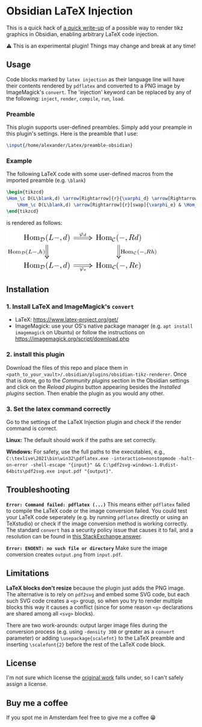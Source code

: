 # Obsidian LaTeX Injection

This is a quick hack of [a quick write-up](https://github.com/thequilo/obsidian-tikz-renderer) of a possible way to render tikz graphics in Obsidian, enabling arbitrary LaTeX code injection.

:warning: This is an experimental plugin! Things may change and break at any time!

## Usage

Code blocks marked by `latex injection` as their language line will have their contents rendered by `pdflatex` and converted to a PNG image by ImageMagick's `convert`. The 'injection' keyword can be replaced by any of the following: `inject`, `render`, `compile`, `run`, `load`.

### Preamble

This plugin supports user-defined preambles. Simply add your preample in this plugin's settings. Here is the preamble that I use:
```latex
\input{/home/alexander/Latex/preamble-obsidian}
```

### Example

The following LaTeX code with some user-defined macros from the imported preamble (e.g. `\blank`)
```latex
\begin{tikzcd}
\Hom_\c D(L\blank,d) \arrow[Rightarrow]{r}{\varphi_d} \arrow[Rightarrow]{d}[swap]{\Hom_\c D(L\blank,h)} & \Hom_\c C(\blank,Rd) \arrow[Rightarrow]{d}{\Hom_\c C(\blank,Rh)}\\
    \Hom_\c D(L\blank,d) \arrow[Rightarrow]{r}[swap]{\varphi_e} & \Hom_\c C(\blank,Re)
\end{tikzcd}
```

is rendered as follows:

![Diagram](output.png "Diagram")


## Installation

### 1. Install LaTeX and ImageMagick's `convert`

 - LaTeX: https://www.latex-project.org/get/
 - ImageMagick: use your OS's native package manager (e.g. `apt install imagemagick` on Ubuntu) or follow the instructions on https://imagemagick.org/script/download.php


### 2. install this plugin

Download the files of this repo and place them in `<path_to_your_vault>/.obsidian/plugins/obsidian-tikz-renderer`. Once that is done, go to the _Community plugins_ section in the Obsidian settings and click on the _Reload plugins_ button appearing besides the _Installed plugins_ section. Then enable the plugin as you would any other.


### 3. Set the latex command correctly

Go to the settings of the LaTeX Injection plugin and check if the render command is correct.

**Linux:** The default should work if the paths are set correctly.

**Windows:** For safety, use the full paths to the executables, e.g., `C:\texlive\2021\bin\win32\pdflatex.exe -interaction=nonstopmode -halt-on-error -shell-escape "{input}" && C:\pdf2svg-windows-1.0\dist-64bits\pdf2svg.exe input.pdf "{output}"`.



## Troubleshooting

**`Error: Command failed: pdflatex (...)`** This means either `pdflatex` failed to compile the LaTeX code or the image conversion failed. You could test your LaTeX code seperately (e.g. by running `pdflatex` directly or using an TeXstudio) or check if the image conversion method is working correctly. The standard `convert` has a security policy issue that causes it to fail, and a resolution can be found in [this StackExchange answer](https://stackoverflow.com/a/59193253/21379986).

**`Error: ENOENT: no such file or directory`** Make sure the image conversion creates `output.png` from `input.pdf`.


## Limitations

**LaTeX blocks don't resize** because the plugin just adds the PNG image. The alternative is to rely on `pdf2svg` and embed some SVG code, but each such SVG code creates a `<g>` group, so when you try to render multiple blocks this way it causes a conflict (since for some reason `<g>` declarations are shared among all `<svg>` blocks).

There are two work-arounds: output larger image files during the conversion process (e.g. using `-density 300` or greater as a `convert` parameter) or adding `\usepackage{scalefnt}` to the LaTeX preamble and inserting `\scalefont{2}` before the rest of the LaTeX code block.


## License

I'm not sure which license the [original work](https://github.com/thequilo/obsidian-tikz-renderer) falls under, so I can't safely assign a license.


## Buy me a coffee

If you spot me in Amsterdam feel free to give me a coffee :grin: